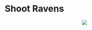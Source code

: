 # Shoot Ravens

<p align="center">
  <img src="https://github.com/Lee-TB/shoot-ravens/assets/86998194/bed2f383-10d0-4c56-8a38-34d8dde225ce" />
</p>
